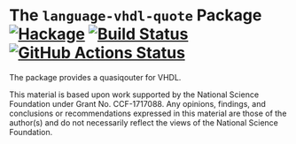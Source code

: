 # The `language-vhdl-quote` Package  [![Hackage](https://img.shields.io/hackage/v/language-vhdl-quote.svg)](https://hackage.haskell.org/package/language-vhdl-quote) [![Build Status](https://travis-ci.org/mainland/language-vhdl-quote.svg)](https://travis-ci.org/mainland/language-vhdl-quote) [![GitHub Actions Status](https://github.com/mainland/language-vhdl-quote/actions/workflows/haskell-ci.yml/badge.svg)](https://github.com/mainland/language-vhdl-quote/actions/)

The package provides a quasiqouter for VHDL.

This material is based upon work supported by the National Science Foundation under Grant No. CCF-1717088. Any opinions, findings, and conclusions or recommendations expressed in this material are those of the author(s) and do not necessarily reflect the views of the National Science Foundation.
